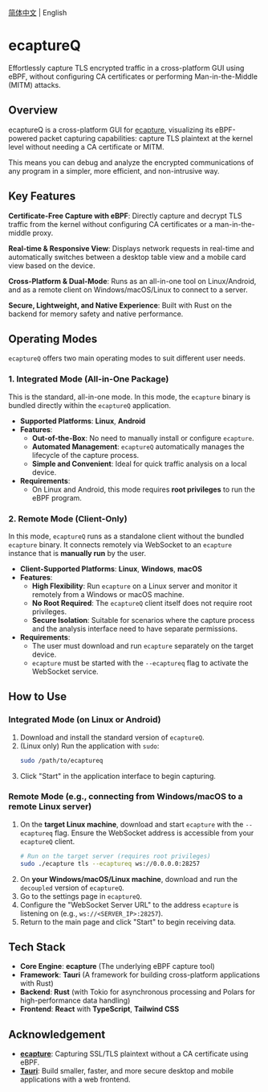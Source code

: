[简体中文](./README_CN.md) | English

# ecaptureQ

Effortlessly capture TLS encrypted traffic in a cross-platform GUI using eBPF, without configuring CA certificates or performing Man-in-the-Middle (MITM) attacks.

## Overview

ecaptureQ is a cross-platform GUI for [ecapture](https://github.com/gojue/ecapture), visualizing its eBPF-powered packet capturing capabilities: capture TLS plaintext at the kernel level without needing a CA certificate or MITM.

This means you can debug and analyze the encrypted communications of any program in a simpler, more efficient, and non-intrusive way.

## Key Features

**Certificate-Free Capture with eBPF**: Directly capture and decrypt TLS traffic from the kernel without configuring CA certificates or a man-in-the-middle proxy.

**Real-time & Responsive View**: Displays network requests in real-time and automatically switches between a desktop table view and a mobile card view based on the device.

**Cross-Platform & Dual-Mode**: Runs as an all-in-one tool on Linux/Android, and as a remote client on Windows/macOS/Linux to connect to a server.

**Secure, Lightweight, and Native Experience**: Built with Rust on the backend for memory safety and native performance.

## Operating Modes

`ecaptureQ` offers two main operating modes to suit different user needs.

### 1\. Integrated Mode (All-in-One Package)

This is the standard, all-in-one mode. In this mode, the `ecapture` binary is bundled directly within the `ecaptureQ` application.

  * **Supported Platforms**: **Linux**, **Android**
  * **Features**:
      * **Out-of-the-Box**: No need to manually install or configure `ecapture`.
      * **Automated Management**: `ecaptureQ` automatically manages the lifecycle of the capture process.
      * **Simple and Convenient**: Ideal for quick traffic analysis on a local device.
  * **Requirements**:
      * On Linux and Android, this mode requires **root privileges** to run the eBPF program.

### 2\. Remote Mode (Client-Only)

In this mode, `ecaptureQ` runs as a standalone client without the bundled `ecapture` binary. It connects remotely via WebSocket to an `ecapture` instance that is **manually run** by the user.

  * **Client-Supported Platforms**: **Linux**, **Windows**, **macOS**
  * **Features**:
      * **High Flexibility**: Run `ecapture` on a Linux server and monitor it remotely from a Windows or macOS machine.
      * **No Root Required**: The `ecaptureQ` client itself does not require root privileges.
      * **Secure Isolation**: Suitable for scenarios where the capture process and the analysis interface need to have separate permissions.
  * **Requirements**:
      * The user must download and run `ecapture` separately on the target device.
      * `ecapture` must be started with the `--ecaptureq` flag to activate the WebSocket service.

## How to Use

### Integrated Mode (on Linux or Android)

1.  Download and install the standard version of `ecaptureQ`.
2.  (Linux only) Run the application with `sudo`:
    ```bash
    sudo /path/to/ecaptureq
    ```
3.  Click "Start" in the application interface to begin capturing.

### Remote Mode (e.g., connecting from Windows/macOS to a remote Linux server)

1.  On the **target Linux machine**, download and start `ecapture` with the `--ecaptureq` flag. Ensure the WebSocket address is accessible from your `ecaptureQ` client.
    ```bash
    # Run on the target server (requires root privileges)
    sudo ./ecapture tls --ecaptureq ws://0.0.0.0:28257
    ```
2.  On **your Windows/macOS/Linux machine**, download and run the `decoupled` version of `ecaptureQ`.
3.  Go to the settings page in `ecaptureQ`.
4.  Configure the "WebSocket Server URL" to the address `ecapture` is listening on (e.g., `ws://<SERVER_IP>:28257`).
5.  Return to the main page and click "Start" to begin receiving data.

## Tech Stack

  * **Core Engine**: **ecapture** (The underlying eBPF capture tool)
  * **Framework**: **Tauri** (A framework for building cross-platform applications with Rust)
  * **Backend**: **Rust** (with Tokio for asynchronous processing and Polars for high-performance data handling)
  * **Frontend**: **React** with **TypeScript**, **Tailwind CSS**

## Acknowledgement

  * **[ecapture](https://github.com/gojue/ecapture)**: Capturing SSL/TLS plaintext without a CA certificate using eBPF.
  * **[Tauri](https://tauri.app/)**: Build smaller, faster, and more secure desktop and mobile applications with a web frontend.
